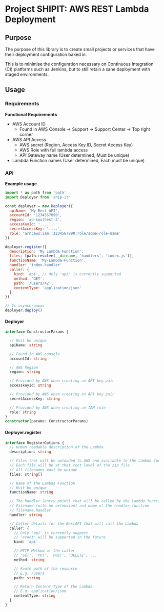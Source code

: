 # Project SHIPIT: AWS REST Lambda Deployment

## Purpose
The purpose of this library is to create small projects or services that have their deployment configuration baked in.

This is to minimise the configuration necessary on Continuous Integration (CI) platforms such as Jenkins,
but to still retain a sane deployment with staged environments.

## Usage

### Requirements

**Functional Requirements**
- AWS Account ID
  - Found in AWS Console -> Support -> Support Center -> Top right corner
- AWS API Access
  - AWS secret (Region, Access Key ID, Secret Access Key)
  - AWS Role with full lambda access
  - API Gateway name (User determined, Must be unique)
- Lambda Function names (User determined, Each must be unique)

### API

**Example usage**
```js
import * as path from 'path'
import Deployer from 'ship-it'

const deployer = new Deployer({
  apiName: 'My Rest API',
  accountId: '1234567890',
  region: 'ap-southest-2',
  accessKeyId: '....',
  secretAccessKey: '....',
  role: 'arn:aws:iam::1234567890:role/some-role-name'
})

deployer.register({
  description: 'My Lambda Function',
  files: [path.resolve(__dirname, 'handlers', 'index.js')],
  functionName: 'My-Lambda-Function',
  handler: 'index.handler'
  caller: {
    kind: 'api', // Only 'api' is currently supported
    method: 'GET',
    path: '/users/42',
    contentType: 'application/json'
  }
})

// Is asynchronous
deployer.deploy()
```

#### Deployer

```ts
interface ConstructorParams {

  // Must be unique
  apiName: string

  // Found in AWS console
  accountId: string

  // AWS Region
  region: string

  // Provided by AWS when creating an API key pair
  accesskeyId: string

  // Provided by AWS when creating an API key pair
  secretAccessKey: string

  // Provided by AWS when creating an IAM role
  role: string
}
constructor(params: ConstructorParams)
```

#### Deployer.register

```ts
interface RegisterOptions {
  // Human readable description of the Lambda
  description: string

  // Files that will be uploaded to AWS and available to the Lambda function
  // Each file will be at that root level of the zip file
  // All filenames must be unique
  files: string[]

  // Name of the Lambda Function
  // Must be unique
  functionName: string

  // The handler (entry point) that will be called by the Lambda function
  // Filename (with no extension) and name of the handler function
  // filename.handler
  handler: string

  // Caller details for the RestAPI that will call the Lambda
  caller: {
    // Only 'api' is currently support
    // 'event' will be supported in the future
    kind: 'api'

    // HTTP Method of the caller
    // 'GET', 'PUT', 'POST', 'DELETE', ...
    method: string

    // Route path of the resource
    // E.g. /users
    path: string

    // Return Content-Type of the Lambda
    // E.g. application/json
    contentType: string
  }
}
```